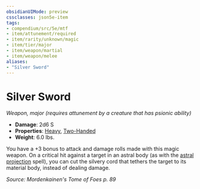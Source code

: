 ```yaml
---
obsidianUIMode: preview
cssclasses: json5e-item
tags:
- compendium/src/5e/mtf
- item/attunement/required
- item/rarity/unknown/magic
- item/tier/major
- item/weapon/martial
- item/weapon/melee
aliases: 
- "Silver Sword"
---
```

# Silver Sword
*Weapon, major (requires attunement by a creature that has psionic ability)*  

- **Damage**: 2d6 S
- **Properties**: [Heavy](2-Mechanics/CLI/rules/item-properties.md#Heavy), [Two-Handed](2-Mechanics/CLI/rules/item-properties.md#Two-Handed)
- **Weight**: 6.0 lbs.

You have a +3 bonus to attack and damage rolls made with this magic weapon. On a critical hit against a target in an astral body (as with the [astral projection](2-Mechanics/CLI/spells/astral-projection.md) spell), you can cut the silvery cord that tethers the target to its material body, instead of dealing damage.

*Source: Mordenkainen's Tome of Foes p. 89*